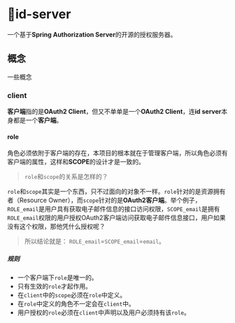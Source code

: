 # 🚀id-server

一个基于**Spring Authorization Server**的开源的授权服务器。

## 概念
一些概念
### client 

**客户端**指的是**OAuth2 Client**，但又不单单是一个**OAuth2 Client**，连**id server**本身都是一个**客户端**。
#### role

角色必须依附于客户端的存在，本项目的根本就在于管理客户端，所以角色必须有客户端的属性，这样和**SCOPE**的设计才是一致的。

> `role`和`scope`的关系是怎样的？

`role`和`scope`其实是一个东西，只不过面向的对象不一样。`role`针对的是资源拥有者（Resource Owner），而`scope`针对的是**OAuth2客户端**。举个例子，`ROLE_email`是用户具有获取电子邮件信息的接口访问权限，`SCOPE_email`是拥有`ROLE_email`权限的用户授权OAuth2客户端访问获取电子邮件信息接口，用户如果没有这个权限，那他凭什么授权呢？
> 所以结论就是： `ROLE_email`=`SCOPE_email`=`email`。
##### 规则
- 一个客户端下`role`是唯一的。
- 只有生效的`role`才起作用。
- 在`client`中的`scope`必须在`role`中定义。
- 在`role`中定义的角色不一定会在`client`中。
- 用户授权的`role`必须在`client`中声明以及用户必须持有该`role`。
